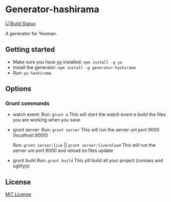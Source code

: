 # Generator-hashirama
[![Build Status](https://secure.travis-ci.org/tisvasconcelos/generator-hashirama.png?branch=master)](https://travis-ci.org/tisvasconcelos/generator-hashirama)

A generator for Yeoman.

## Getting started
- Make sure you have [yo](https://github.com/yeoman/yo) installed:
    `npm install -g yo`
- Install the generator: `npm install -g generator-hashirama`
- Run: `yo hashirama`

## Options

### Grunt commands

- watch event:
	Run: `grunt w`
	This will start the watch event e build the files you are working when you save

- grunt server:
	Run: `grunt server`
	This will run the server um port 9000 (localhost:9000)

	Run: `grunt server:live` || `grunt server:livereload`
	This will run the server um port 9000 and reload on files update


- grunt build
	Run: `grunt build`
	This yill build all your project (comass and uglifyjs)

## License
[MIT License](http://en.wikipedia.org/wiki/MIT_License)
